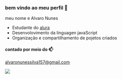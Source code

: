 ### bem vindo ao meu perfil  💸
meu nome e Alvaro Nunes 

- Estudante do [alura](https://www.alura.com.br)
- Desenvolovimento da linguagen javaScript
- Organização e compartilhamento de pojetos criados

#### contado por meio do 📫
alvaronunessilva157@gmail.com

![](https://media.tenor.com/hmDMrE1yMAkAAAAM/when-the-coding-when-the.gif)
